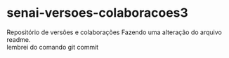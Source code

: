 # senai-versoes-colaboracoes3
Repositório de versões e colaborações
Fazendo uma alteração do arquivo readme.
<br>
lembrei do comando git commit